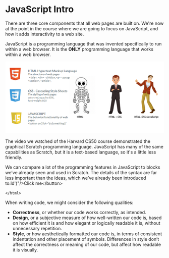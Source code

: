 # JavaScript Intro



There are three core components that all web pages are built on. We're now at the point in the course where we are going to focus on JavaScript, and how it adds interactivity to a web site.

JavaScript is a programming language that was invented specifically to run within a web browser. It is the **ONLY** programming language that works within a web browser.  

![](../.gitbook/assets/image%20%2814%29.png)

The video we watched of the Harvard CS50 course demonstrated the graphical Scratch programming language. JavaScript has many of the same capabilities as Scratch, but it is a text-based language, so it's a little less friendly.

We can compare a lot of the programming features in JavaScript to blocks we’ve already seen and used in Scratch. The details of the syntax are far less important than the ideas, which we’ve already been introduced to.ld'\)"/&gt;Click me&lt;/button&gt;

```markup
</html>
```

 When writing code, we might consider the following qualities:

* **Correctness**, or whether our code works correctly, as intended.
* **Design**, or a subjective measure of how well-written our code is, based on how efficient it is and how elegant or logically readable it is, without unnecessary repetition.
* **Style**, or how aesthetically formatted our code is, in terms of consistent indentation and other placement of symbols. Differences in style don’t affect the correctness or meaning of our code, but affect how readable it is visually.

